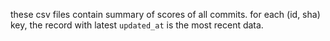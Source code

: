 these csv files contain summary of scores of all commits.
for each (id, sha) key, the record with latest `updated_at` is the most recent data.

